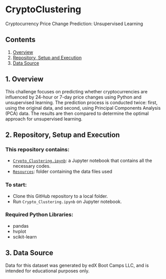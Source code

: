 # CryptoClustering
Cryptocurrency Price Change Prediction: Unsupervised Learning

## Contents
1. [Overview](#1-overview)
2. [Repository, Setup and Execution](#2-repository-setup-and-execution)
3. [Data Source](#3-data-source)


## 1. Overview

This challenge focuses on predicting whether cryptocurrencies are influenced by 24-hour or 7-day price changes using Python and unsupervised learning. The prediction process is conducted twice: first, using the original data, and second, using Principal Components Analysis (PCA) data. The results are then compared to determine the optimal approach for unsupervised learning.


## 2. Repository, Setup and Execution

### This repository contains:
- [`Crypto_Clustering.ipynb`](Crypto_Clustering.ipynb): a Jupyter notebook that contains all the necessary codes.
- [`Resources`](Resources): folder containing the data files used

### To start: 
- Clone this GitHub repository to a local folder.
- Run `Crypto_Clustering.ipynb` on Jupyter notebook.

### Required Python Libraries:
- pandas
- hvplot
- scikit-learn

## 3. Data Source
Data for this dataset was generated by edX Boot Camps LLC, and is intended for educational purposes only.
